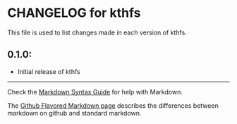 # CHANGELOG for kthfs

This file is used to list changes made in each version of kthfs.

## 0.1.0:

* Initial release of kthfs

- - -
Check the [Markdown Syntax Guide](http://daringfireball.net/projects/markdown/syntax) for help with Markdown.

The [Github Flavored Markdown page](http://github.github.com/github-flavored-markdown/) describes the differences between markdown on github and standard markdown.

